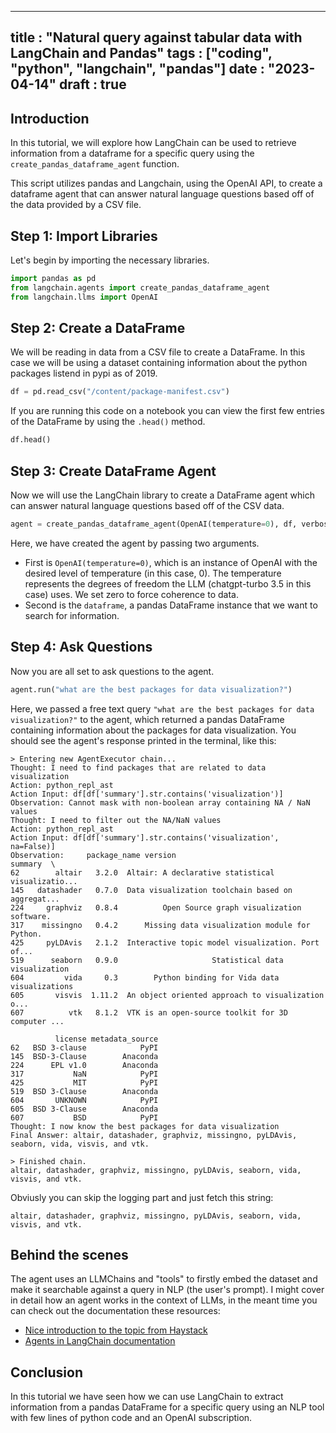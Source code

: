 
---
title : "Natural query against tabular data with LangChain and Pandas" 
tags : ["coding", "python", "langchain", "pandas"] 
date : "2023-04-14" 
draft : true
---


## Introduction

In this tutorial, we will explore how LangChain can be used to retrieve information from a dataframe for a specific query using the `create_pandas_dataframe_agent` function. 

This script utilizes pandas and Langchain, using the OpenAI API, to create a dataframe agent that can answer natural language questions based off of the data provided by a CSV file. 

## Step 1: Import Libraries

Let's begin by importing the necessary libraries. 

```python
import pandas as pd
from langchain.agents import create_pandas_dataframe_agent
from langchain.llms import OpenAI
```

## Step 2: Create a DataFrame
We will be reading in data from a CSV file to create a DataFrame. In this case we will be using a dataset containing information about the python packages listend in pypi as of 2019.

```python
df = pd.read_csv("/content/package-manifest.csv")
```

If you are running this code on a notebook you can view the first few entries of the DataFrame by using the `.head()` method.

```python
df.head()
```

## Step 3: Create DataFrame Agent

Now we will use the LangChain library to create a DataFrame agent which can answer natural language questions based off of the CSV data. 

```python
agent = create_pandas_dataframe_agent(OpenAI(temperature=0), df, verbose=True)
```

Here, we have created the agent by passing two arguments. 
  - First is `OpenAI(temperature=0)`, which is an instance of OpenAI with the desired level of temperature (in this case, 0). The temperature represents the degrees of freedom the LLM (chatgpt-turbo 3.5 in this case) uses. We set zero to force coherence to data.
  - Second is the `dataframe`, a pandas DataFrame instance that we want to search for information.


## Step 4: Ask Questions 

Now you are all set to ask questions to the agent. 

```python
agent.run("what are the best packages for data visualization?")
```

Here, we passed a free text query `"what are the best packages for data visualization?"` to the agent, which returned a pandas DataFrame containing information about the packages for data visualization. You should see the agent's response printed in the terminal, like this:

```shell
> Entering new AgentExecutor chain...
Thought: I need to find packages that are related to data visualization
Action: python_repl_ast
Action Input: df[df['summary'].str.contains('visualization')]
Observation: Cannot mask with non-boolean array containing NA / NaN values
Thought: I need to filter out the NA/NaN values
Action: python_repl_ast
Action Input: df[df['summary'].str.contains('visualization', na=False)]
Observation:     package_name version                                            summary  \
62        altair   3.2.0  Altair: A declarative statistical visualizatio...   
145   datashader   0.7.0  Data visualization toolchain based on aggregat...   
224     graphviz   0.8.4          Open Source graph visualization software.   
317    missingno   0.4.2      Missing data visualization module for Python.   
425     pyLDAvis   2.1.2  Interactive topic model visualization. Port of...   
519      seaborn   0.9.0                     Statistical data visualization   
604         vida     0.3        Python binding for Vida data visualizations   
605       visvis  1.11.2  An object oriented approach to visualization o...   
607          vtk   8.1.2  VTK is an open-source toolkit for 3D computer ...   

          license metadata_source  
62   BSD 3-clause            PyPI  
145  BSD-3-Clause        Anaconda  
224      EPL v1.0        Anaconda  
317           NaN            PyPI  
425           MIT            PyPI  
519  BSD 3-Clause        Anaconda  
604       UNKNOWN            PyPI  
605  BSD 3-Clause        Anaconda  
607           BSD            PyPI  
Thought: I now know the best packages for data visualization
Final Answer: altair, datashader, graphviz, missingno, pyLDAvis, seaborn, vida, visvis, and vtk.

> Finished chain.
altair, datashader, graphviz, missingno, pyLDAvis, seaborn, vida, visvis, and vtk.
```

Obviusly you can skip the logging part and just fetch this string:

```
altair, datashader, graphviz, missingno, pyLDAvis, seaborn, vida, visvis, and vtk.
```

## Behind the scenes
The agent uses an LLMChains and "tools" to firstly embed the dataset and make it searchable against a query in NLP (the user's prompt). I might  cover in detail how an agent works in the context of LLMs, in the meant time you can check out the documentation these resources:

- [Nice introduction to the topic from Haystack](https://haystack.deepset.ai/blog/introducing-haystack-agents)
- [Agents in LangChain documentation](https://python.langchain.com/en/latest/modules/agents/getting_started.html)

## Conclusion
In this tutorial we have seen how we can use LangChain to extract information from a pandas DataFrame for a specific query using an NLP tool with few lines of python code and an OpenAI subscription.